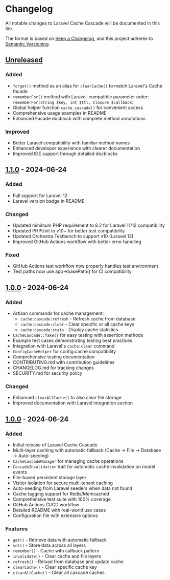 # Changelog

All notable changes to Laravel Cache Cascade will be documented in this file.

The format is based on [Keep a Changelog](https://keepachangelog.com/en/1.0.0/),
and this project adheres to [Semantic Versioning](https://semver.org/spec/v2.0.0.html).

## [Unreleased]

### Added
- `forget()` method as an alias for `clearCache()` to match Laravel's Cache facade
- `rememberFor()` method with Laravel-compatible parameter order: `rememberFor(string $key, int $ttl, Closure $callback)`
- Global helper function `cache_cascade()` for convenient access
- Comprehensive usage examples in README
- Enhanced Facade docblock with complete method annotations

### Improved
- Better Laravel compatibility with familiar method names
- Enhanced developer experience with clearer documentation
- Improved IDE support through detailed docblocks

## [1.1.0] - 2024-06-24

### Added
- Full support for Laravel 12
- Laravel version badge in README

### Changed
- Updated minimum PHP requirement to 8.2 for Laravel 11/12 compatibility
- Updated PHPUnit to v10+ for better test compatibility
- Updated Orchestra Testbench to support v10 (Laravel 12)
- Improved GitHub Actions workflow with better error handling

### Fixed
- GitHub Actions test workflow now properly handles test environment
- Test paths now use app->basePath() for CI compatibility

## [1.0.0] - 2024-06-24

### Added
- Artisan commands for cache management:
  - `cache:cascade:refresh` - Refresh cache from database
  - `cache:cascade:clear` - Clear specific or all cache keys
  - `cache:cascade:stats` - Display cache statistics
- `CacheCascade::fake()` for easy testing with assertion methods
- Example test cases demonstrating testing best practices
- Integration with Laravel's `cache:clear` command
- `ConfigCacheHelper` for config:cache compatibility
- Comprehensive testing documentation
- CONTRIBUTING.md with contribution guidelines
- CHANGELOG.md for tracking changes
- SECURITY.md for security policy

### Changed
- Enhanced `clearAllCache()` to also clear file storage
- Improved documentation with Laravel integration section

## [1.0.0] - 2024-06-24

### Added
- Initial release of Laravel Cache Cascade
- Multi-layer caching with automatic fallback (Cache → File → Database → Auto-seeding)
- `CacheCascadeManager` for managing cache operations
- `CascadeInvalidation` trait for automatic cache invalidation on model events
- File-based persistent storage layer
- Visitor isolation for secure multi-tenant caching
- Auto-seeding from Laravel seeders when data not found
- Cache tagging support for Redis/Memcached
- Comprehensive test suite with 100% coverage
- GitHub Actions CI/CD workflow
- Detailed README with real-world use cases
- Configuration file with extensive options

### Features
- `get()` - Retrieve data with automatic fallback
- `set()` - Store data across all layers
- `remember()` - Cache with callback pattern
- `invalidate()` - Clear cache and file layers
- `refresh()` - Reload from database and update cache
- `clearCache()` - Clear specific cache key
- `clearAllCache()` - Clear all cascade caches

[Unreleased]: https://github.com/skaisser/laravel-cache-cascade/compare/v1.1.0...HEAD
[1.1.0]: https://github.com/skaisser/laravel-cache-cascade/compare/v1.0.0...v1.1.0
[1.0.0]: https://github.com/skaisser/laravel-cache-cascade/releases/tag/v1.0.0